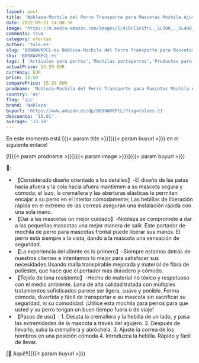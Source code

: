 ```yaml
---
layout: post
title: 'Nobleza-Mochila del Perro Transporte para Mascotas Mochila Ajustable para Mascotas  Mochila para Perros y Gatos  Bolsa de Viaje de Seguridad  Piernas hacia Afuera'
date: 2022-09-21 14:00:38
image: 'https://m.media-amazon.com/images/I/41Qcl3cGfrL._SL500_._SL400_.jpg'
comments: true
category: ofertas
author: 'tole.es'
slug: 'B098WVKPCL-es Nobleza-Mochila del Perro Transporte para Mascotas Mochila...'
sku: 'B098WVKPCL-es'
tags: [ 'Artículos para perros','Mochilas portaperros','Productos para mascotas','Transportadoras y productos de viaje','mochila','nobleza','🇪🇸', ]
actualPrice: 13.59 EUR
currency: EUR
price: 13.59
comparePrice: 15.99 EUR
prodname: 'Nobleza-Mochila del Perro Transporte para Mascotas Mochila Ajustable para Mascotas  Mochila para Perros y Gatos  Bolsa de Viaje de Seguridad  Piernas hacia Afuera'
country: 'es'
flag: '🇪🇸'
brand: 'Nobleza'
buyurl: 'https://www.amazon.es/dp/B098WVKPCL/?tag=tolees-21'
descuento: '15.01'
average: '13.59'
---
```


En este momento está [{{< param title >}}]({{< param buyurl >}}) en el siguiente enlace!

[![{{< param prodname >}}]({{< param image >}})]({{< param buyurl >}})

🔎:

- 【Considerado diseño orientado a los detalles】-El diseño de las patas hacia afuera y la cola hacia afuera mantienen a su mascota segura y cómoda; el lazo, la cremallera y las aberturas elásticas le permiten encajar a su perro en el interior cómodamente; Las hebillas de liberación rápida en el extremo de las correas aseguran una instalación rápida con una sola mano.
- 【Dar a las mascotas un mejor cuidado】-Nobleza se compromete a dar a las pequeñas mascotas una mejor manera de salir. Este portador de mochila de perro para mascotas frontal puede liberar sus manos. El perro está siempre a la vista, dando a la mascota una sensación de seguridad.
- 【La experiencia del cliente es lo primero】-Siempre estamos detrás de nuestros clientes e intentamos lo mejor para satisfacer sus necesidades.Usando malla transpirable mejorada y material de fibra de poliéster, que hace que el portador más duradero y cómodo.
- 【Tejido de lona resistente】-Hecho de material no tóxico y respetuoso con el medio ambiente. Lona de alta calidad tratada con múltiples tratamientos sofisticados parece ser ligera, suave y ponible. Forma cómoda, divertida y fácil de transportar a su mascota sin sacrificar su seguridad, ni su comodidad. ¡Utilice esta mochila para perros para que usted y su perro tengan un buen tiempo fuera o de viaje!
- 【Pasos de uso】: 1. Desata la cremallera y la hebilla de un lado, y pasa las extremidades de la mascota a través del agujero. 2. Después de llevarlo, suba la cremallera y abróchela. 3. Ajuste la correa de los hombros en una posición cómoda 4. Introduzca la hebilla. Rápido y fácil de llevar.

[🛒 Aquí!!!]({{< param buyurl >}})
